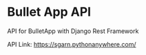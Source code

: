 # Bullet App API

API for BulletApp with Django Rest Framework

API Link:
https://sgarn.pythonanywhere.com/
